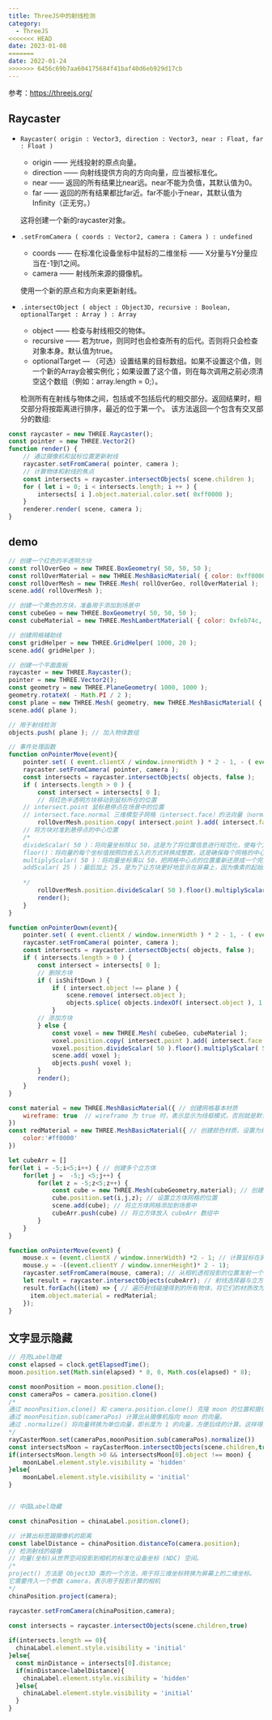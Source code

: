 ```yaml
---
title: ThreeJS中的射线检测
category:
  - ThreeJS
<<<<<<< HEAD
date: 2023-01-08
=======
date: 2022-01-24
>>>>>>> 6456c69b7aa604175684f41baf40d6eb929d17cb
---
```

参考：https://threejs.org/

## Raycaster

- `Raycaster( origin : Vector3, direction : Vector3, near : Float, far : Float )`
  - origin —— 光线投射的原点向量。
  - direction —— 向射线提供方向的方向向量，应当被标准化。
  - near —— 返回的所有结果比near远。near不能为负值，其默认值为0。
  - far —— 返回的所有结果都比far近。far不能小于near，其默认值为Infinity（正无穷。）

  这将创建一个新的raycaster对象。

- `.setFromCamera ( coords : Vector2, camera : Camera ) : undefined`
  - coords —— 在标准化设备坐标中鼠标的二维坐标 —— X分量与Y分量应当在-1到1之间。
  - camera —— 射线所来源的摄像机。
  
  使用一个新的原点和方向来更新射线。

- `.intersectObject ( object : Object3D, recursive : Boolean, optionalTarget : Array ) : Array`
  - object —— 检查与射线相交的物体。
  - recursive —— 若为true，则同时也会检查所有的后代。否则将只会检查对象本身。默认值为true。
  - optionalTarget — （可选）设置结果的目标数组。如果不设置这个值，则一个新的Array会被实例化；如果设置了这个值，则在每次调用之前必须清空这个数组（例如：array.length = 0;）。

  检测所有在射线与物体之间，包括或不包括后代的相交部分。返回结果时，相交部分将按距离进行排序，最近的位于第一个。
  该方法返回一个包含有交叉部分的数组:


```js
const raycaster = new THREE.Raycaster();
const pointer = new THREE.Vector2()
function render() {
	// 通过摄像机和鼠标位置更新射线
	raycaster.setFromCamera( pointer, camera );
	// 计算物体和射线的焦点
	const intersects = raycaster.intersectObjects( scene.children );
	for ( let i = 0; i < intersects.length; i ++ ) {
		intersects[ i ].object.material.color.set( 0xff0000 );
	}
	renderer.render( scene, camera );
}

```

## demo

```js
// 创建一个红色的半透明方块
const rollOverGeo = new THREE.BoxGeometry( 50, 50, 50 );
const rollOverMaterial = new THREE.MeshBasicMaterial( { color: 0xff0000, opacity: 0.5, transparent: true } );
const rollOverMesh = new THREE.Mesh( rollOverGeo, rollOverMaterial );
scene.add( rollOverMesh );

// 创建一个黄色的方块，准备用于添加到场景中
const cubeGeo = new THREE.BoxGeometry( 50, 50, 50 );
const cubeMaterial = new THREE.MeshLambertMaterial( { color: 0xfeb74c, map: new THREE.TextureLoader().load( '/assets/textures/square-outline-textured.png' ) } );

// 创建网格辅助线
const gridHelper = new THREE.GridHelper( 1000, 20 );
scene.add( gridHelper );

// 创建一个平面面板
raycaster = new THREE.Raycaster();
pointer = new THREE.Vector2();
const geometry = new THREE.PlaneGeometry( 1000, 1000 );
geometry.rotateX( - Math.PI / 2 );
const plane = new THREE.Mesh( geometry, new THREE.MeshBasicMaterial( { visible: false } ) );
scene.add( plane );

// 用于射线检测
objects.push( plane ); // 加入物体数组

// 事件处理函数
function onPointerMove(event){
	pointer.set( ( event.clientX / window.innerWidth ) * 2 - 1, - ( event.clientY / window.innerHeight ) * 2 + 1 );
	raycaster.setFromCamera( pointer, camera );
	const intersects = raycaster.intersectObjects( objects, false );
	if ( intersects.length > 0 ) {
		const intersect = intersects[ 0 ];
		// 将红色半透明方块移动到鼠标所在的位置
    // intersect.point 鼠标悬停点在场景中的位置
    // intersect.face.normal 三维模型子网格（intersect.face）的法向量（normal）
		rollOverMesh.position.copy( intersect.point ).add( intersect.face.normal );
    // 将方块对准到悬停点的中心位置
    /*
    divideScalar( 50 )：将向量坐标除以 50，这是为了将位置信息进行规范化，使每个方块的位置都对应网格的中心点，避免出现半个方块的情况。
    floor()：将向量的每个坐标值按照四舍五入的方式转换成整数，这是确保每个网格的中心点都是整数。
    multiplyScalar( 50 )：将向量坐标乘以 50，把网格中心点的位置重新还原成一个完整的坐标系。这一步的作用是反向处理前面的操作，确保位置信息没有改变。
    addScalar( 25 )：最后加上 25，是为了让方块更好地显示在屏幕上，因为像素的起始点是在网格左上角，而不是中心点。
    
    */ 
		rollOverMesh.position.divideScalar( 50 ).floor().multiplyScalar( 50 ).addScalar( 25 );
		render();
	}      
}

function onPointerDown(event){
	pointer.set( ( event.clientX / window.innerWidth ) * 2 - 1, - ( event.clientY / window.innerHeight ) * 2 + 1 );
	raycaster.setFromCamera( pointer, camera );
	const intersects = raycaster.intersectObjects( objects, false );
	if ( intersects.length > 0 ) {
		const intersect = intersects[ 0 ];
		// 删除方块
		if ( isShiftDown ) {
			if ( intersect.object !== plane ) {
				scene.remove( intersect.object );
				objects.splice( objects.indexOf( intersect.object ), 1 );
			}
		// 添加方块
		} else {
			const voxel = new THREE.Mesh( cubeGeo, cubeMaterial );
			voxel.position.copy( intersect.point ).add( intersect.face.normal );
			voxel.position.divideScalar( 50 ).floor().multiplyScalar( 50 ).addScalar( 25 );
			scene.add( voxel );
			objects.push( voxel );
		}
		render();
	}
}

```


<div ref="voxelRef"></div>

```js
const material = new THREE.MeshBasicMaterial({ // 创建网格基本材质
    wireframe: true  // wireframe 为 true 时，表示显示为线框模式，否则就是默认表示实心的
})
const redMaterial = new THREE.MeshBasicMaterial({ // 创建颜色材质，设置为红色 
    color:'#ff0000'
})

let cubeArr = []
for(let i = -5;i<5;i++) { // 创建多个立方体
    for(let j =  -5;j <5;j++) {
        for(let z = -5;z<5;z++) {
            const cube = new THREE.Mesh(cubeGeometry,material); // 创建立方体网格
            cube.position.set(i,j,z); // 设置立方体网格的位置
            scene.add(cube); // 将立方体网格添加到场景中
            cubeArr.push(cube) // 将立方体放入 cubeArr 数组中
        }
    }
}

function onPointerMove(event) {
    mouse.x = (event.clientX / window.innerWidth) *2 - 1; // 计算鼠标在屏幕上的位置，转换为 Three.js 坐标系的位置
    mouse.y = -((event.clientY / window.innerHeight)* 2 - 1);
    raycaster.setFromCamera(mouse, camera); // 从相机透视投影的位置发射一个射线，并求出射线经过的物体
    let result = raycaster.intersectObjects(cubeArr); // 射线选择器与立方体数组作为参数，返回一个对象数组 result，其中包含射线经过的物体
    result.forEach((item) => { // 遍历射线碰撞得到的所有物体，将它们的材质改为红色
      item.object.material = redMaterial;
    });
}

```

<div ref="ray"></div>


## 文字显示隐藏

```js
// 月亮Label隐藏
const elapsed = clock.getElapsedTime();
moon.position.set(Math.sin(elapsed) * 8, 0, Math.cos(elapsed) * 8);

const moonPosition = moon.position.clone();
const cameraPos = camera.position.clone()
/*
通过 moonPosition.clone() 和 camera.position.clone() 克隆 moon 的位置和摄像机的位置，避免直接修改 moonPosition 和 cameraPos 对象的值。
通过 moonPosition.sub(cameraPos) 计算出从摄像机指向 moon 的向量。
通过 .normalize() 将向量转换为单位向量，即长度为 1 的向量，方便后续的计算。这样得到的向量就是一个方向，指向摄像机位置和 moon 位置之间的向量。
*/
rayCasterMoon.set(cameraPos,moonPosition.sub(cameraPos).normalize())
const intersectsMoon = rayCasterMoon.intersectObjects(scene.children,true)
if(intersectsMoon.length >0 && intersectsMoon[0].object !== moon) {
    moonLabel.element.style.visibility = 'hidden'
}else{
    moonLabel.element.style.visibility = 'initial'
}


// 中国Label隐藏

const chinaPosition = chinaLabel.position.clone();

// 计算出标签跟摄像机的距离
const labelDistance = chinaPosition.distanceTo(camera.position);
// 检测射线的碰撞
// 向量(坐标)从世界空间投影到相机的标准化设备坐标 (NDC) 空间。
/*
project() 方法是 Object3D 类的一个方法，用于将三维坐标转换为屏幕上的二维坐标。
它需要传入一个参数 camera，表示用于投影计算的相机
*/
chinaPosition.project(camera);

raycaster.setFromCamera(chinaPosition,camera);
       
const intersects = raycaster.intersectObjects(scene.children,true)

if(intersects.length == 0){
  chinaLabel.element.style.visibility = 'initial'
}else{
  const minDistance = intersects[0].distance;
  if(minDistance<labelDistance){
    chinaLabel.element.style.visibility = 'hidden'
  }else{
    chinaLabel.element.style.visibility = 'initial'
  }
}


```

<div class="curve" ref="curve">

</div>


<script setup>
import {ref,onMounted} from 'vue'
import * as THREE from 'three'
import { OrbitControls } from "three/examples/jsm/controls/OrbitControls";
import {
  CSS2DRenderer,
  CSS2DObject,
} from "three/examples/jsm/renderers/CSS2DRenderer.js";
const ray = ref()

const init = () => {
    const scene = new THREE.Scene();

    const camera = new THREE.PerspectiveCamera(75, 2, 0.1, 100);

    camera.position.set(0,0,20);
    scene.add(camera);

    const cubeGeometry = new THREE.BoxBufferGeometry(1,1,1);
    const material = new THREE.MeshBasicMaterial({
        // 网格
        wireframe: true
    })
    const redMaterial = new THREE.MeshBasicMaterial({
        color:'#ff0000'
    })

    let cubeArr = []
    for(let i = -5;i<5;i++) {
        for(let j =  -5;j <5;j++) {
            for(let z = -5;z<5;z++) {
                const cube = new THREE.Mesh(cubeGeometry,material);
                cube.position.set(i,j,z);
                scene.add(cube);
                cubeArr.push(cube)
            }
        }
    }

    const renderer = new THREE.WebGLRenderer();
    // value.offsetWidth
    console.log(ray.value.offsetWidth,'width')
    renderer.setSize(ray.value.offsetWidth,ray.value.offsetWidth/2)
    renderer.shadowMap.enabled = true;
    renderer.physicallyCorrectLights = true;

    ray.value.appendChild(renderer.domElement);

    const controls = new OrbitControls(camera,renderer.domElement);
    controls.enableDamping = true;

    const raycaster = new THREE.Raycaster();

    const mouse = new THREE.Vector2();

    const axesHelper = new THREE.AxesHelper(5);
    // scene.add(axesHelper);

    if(!__VUEPRESS_SSR__) {

        ray.value.addEventListener('pointermove',(event) => {
            // console.log(event.clientX,event.clientY,'event')
            mouse.x = (event.clientX / window.innerWidth) *2 - 1;
mouse.y = -((event.clientY / window.innerHeight)* 2 - 1);
            raycaster.setFromCamera(mouse, camera);
            let result = raycaster.intersectObjects(cubeArr);
            //   console.log(result);
            //   result[0].object.material = redMaterial;
            result.forEach((item) => {
              item.object.material = redMaterial;
            });

        })
    }

    function render(){
        controls.update()
        renderer.render(scene,camera);
        requestAnimationFrame(render);
    }
    render();

}


const voxelRef = ref()
const initVoxel = () => {
    let pointer, raycaster, isShiftDown = false;
    const objects = []
    const scene = new THREE.Scene();
    scene.background = new THREE.Color(0xf0f0f0)
    const camera = new THREE.PerspectiveCamera(45, 2, 0.1, 10000);
    camera.position.set(500,800,1300);
    camera.lookAt(0,0,0)


    const rollOverGeo = new THREE.BoxGeometry( 50, 50, 50 );
		const rollOverMaterial = new THREE.MeshBasicMaterial( { color: 0xff0000, opacity: 0.5, transparent: true } );
		const rollOverMesh = new THREE.Mesh( rollOverGeo, rollOverMaterial );
		scene.add( rollOverMesh );

    const cubeGeo = new THREE.BoxGeometry( 50, 50, 50 );
		const cubeMaterial = new THREE.MeshLambertMaterial( { color: 0xfeb74c, map: new THREE.TextureLoader().load( '/assets/textures/square-outline-textured.png' ) } );

    const gridHelper = new THREE.GridHelper( 1000, 20 );
		scene.add( gridHelper );

    raycaster = new THREE.Raycaster();
		pointer = new THREE.Vector2();

    const geometry = new THREE.PlaneGeometry( 1000, 1000 );
		geometry.rotateX( - Math.PI / 2 );

    const plane = new THREE.Mesh( geometry, new THREE.MeshBasicMaterial( { visible: false } ) );
		scene.add( plane );

    objects.push( plane );

    const ambientLight = new THREE.AmbientLight( 0x606060 );
		scene.add( ambientLight );

    const directionalLight = new THREE.DirectionalLight( 0xffffff );
		directionalLight.position.set( 1, 0.75, 0.5 ).normalize();
		scene.add( directionalLight );

    const renderer = new THREE.WebGLRenderer( { antialias: true } );
    renderer.setSize(voxelRef.value.offsetWidth,voxelRef.value.offsetWidth/2)

    voxelRef.value.appendChild(renderer.domElement)

    voxelRef.value.addEventListener('pointermove',onPointerMove);
    voxelRef.value.addEventListener('pointerdown',onPointerDown);
    voxelRef.value.addEventListener('keydown',onDocumentKeyDown);
    voxelRef.value.addEventListener('keyup',onDocumentKeyUp);

    function onPointerMove(event){
				pointer.set( ( event.clientX / window.innerWidth ) * 2 - 1, - ( event.clientY / window.innerHeight ) * 2 + 1 );

				raycaster.setFromCamera( pointer, camera );

				const intersects = raycaster.intersectObjects( objects, false );

				if ( intersects.length > 0 ) {

					const intersect = intersects[ 0 ];

					rollOverMesh.position.copy( intersect.point ).add( intersect.face.normal );
					rollOverMesh.position.divideScalar( 50 ).floor().multiplyScalar( 50 ).addScalar( 25 );

					render();

				}      
    }
    function onPointerDown(event){
				pointer.set( ( event.clientX / window.innerWidth ) * 2 - 1, - ( event.clientY / window.innerHeight ) * 2 + 1 );

				raycaster.setFromCamera( pointer, camera );

				const intersects = raycaster.intersectObjects( objects, false );

				if ( intersects.length > 0 ) {
					const intersect = intersects[ 0 ];
					// delete cube
					if ( isShiftDown ) {
						if ( intersect.object !== plane ) {
							scene.remove( intersect.object );
							objects.splice( objects.indexOf( intersect.object ), 1 );
						}
						// create cube
					} else {
						const voxel = new THREE.Mesh( cubeGeo, cubeMaterial );
						voxel.position.copy( intersect.point ).add( intersect.face.normal );
						voxel.position.divideScalar( 50 ).floor().multiplyScalar( 50 ).addScalar( 25 );
						scene.add( voxel );
						objects.push( voxel );
					}
					render();
				}
    }
    function onDocumentKeyDown(event){
        switch ( event.keyCode ) {
					case 16: isShiftDown = true; break;
				}
    }
    function onDocumentKeyUp(event){
				switch ( event.keyCode ) {
					case 16: isShiftDown = false; break;
				}
    }

    function render(){
        renderer.render(scene,camera);
    }
    render();
}

const curve = ref();
function initCurve() {
    // 半径
    const EARTH_RADIUS = 5;
    const MOON_RADIUS = 0.5;
    const clock = new THREE.Clock();
    const textureLoader = new THREE.TextureLoader();
    const raycaster = new THREE.Raycaster();
    const rayCasterMoon = new THREE.Raycaster();

    const camera = new THREE.PerspectiveCamera(75,2,0.1,200);
    camera.position.set(0, 5, -10);

    const scene = new THREE.Scene();

    const dirLight = new THREE.DirectionalLight(0xffffff);
    dirLight.position.set(0, 0, 10);

    scene.add(dirLight);

    const light = new THREE.AmbientLight(0xffffff, .8); // soft white light
    scene.add(light);

    const earthGeometry = new THREE.SphereGeometry(EARTH_RADIUS, 16, 16);

    const earthMaterial = new THREE.MeshPhongMaterial({
      specular: 0x333333,
      shininess: 5,
      map: textureLoader.load("/assets/textures/planets/earth_atmos_2048.jpg"),
      specularMap: textureLoader.load("/assets/textures/planets/earth_specular_2048.jpg"),
      normalMap: textureLoader.load("/assets/textures/planets/earth_normal_2048.jpg"),
      normalScale: new THREE.Vector2(0.85, 0.85),
    });
    const earth = new THREE.Mesh(earthGeometry, earthMaterial);
    //  earth.rotation.y = +Math.PI;
    scene.add(earth);


    const moonGeometry = new THREE.SphereGeometry(MOON_RADIUS, 16, 16);
    const moonMaterial = new THREE.MeshPhongMaterial({
      shininess: 5,
      map: textureLoader.load("/assets/textures/planets/moon_1024.jpg"),
    });
    const moon = new THREE.Mesh(moonGeometry, moonMaterial);
    scene.add(moon);


    // const axesHelper = new THREE.AxesHelper( 15 );
    // axesHelper.position.set(0,0,0)
    // scene.add( axesHelper );
    // 添加提示标签
    const earthDiv = document.createElement('div');
    earthDiv.className = "label";
    earthDiv.innerHTML = "地球";
    const earthLabel = new CSS2DObject(earthDiv);
    earthLabel.position.set(0,6,0);
    earth.add(earthLabel);
  


      // 中国
    const chinaDiv = document.createElement('div');
    chinaDiv.className = "label1";
    chinaDiv.innerHTML = "中国";
    const chinaLabel = new CSS2DObject(chinaDiv);
    chinaLabel.position.set(-1.5,2.5,-5);
    earth.add(chinaLabel);
  
    const moonDiv = document.createElement('div');
    moonDiv.className = "label";
    moonDiv.innerHTML = "月球";
    const moonLabel = new CSS2DObject(moonDiv);
    moonLabel.position.set(0,1,0);
    moon.add(moonLabel);

      // 实例化css2d的渲染器
    const labelRenderer = new CSS2DRenderer();
    labelRenderer.setSize(curve.value.offsetWidth,curve.value.offsetWidth / 2);
    // document.body.appendChild(labelRenderer.domElement)
    curve.value.appendChild(labelRenderer.domElement);
    labelRenderer.domElement.style.position = 'absolute';
    labelRenderer.domElement.style.height = '100%';
    labelRenderer.domElement.style.width = '100%';
    // console.log(labelRenderer.domElement.style,'style')

    // labelRenderer.domElement.style.left = '0px';
    // labelRenderer.domElement.style.zIndex = '10';

    const renderer = new THREE.WebGLRenderer();
    renderer.setSize(curve.value.offsetWidth,curve.value.offsetWidth / 2)
    curve.value.appendChild(renderer.domElement)
    if(!__VUEPRESS_SSR__){
        renderer.setPixelRatio(window.devicePixelRatio)
        window.addEventListener("resize",onWindowResize);
    }
    renderer.render(scene, camera);

    const controls = new OrbitControls(camera, labelRenderer.domElement);
    controls.minDistance = 5;
    controls.maxDistance = 100;
    function onWindowResize(){
      camera.aspect =  2;
      camera.updateProjectionMatrix();
          if(!__VUEPRESS_SSR__) {
            labelRenderer.setSize(curve.value.offsetWidth,curve.value.offsetWidth / 2);
            renderer.setSize(curve.value.offsetWidth,curve.value.offsetWidth / 2)
              // renderer.setSize(window.innerWidth,window.innerHeight)
              // labelRenderer.setSize(window.innerWidth,window.innerHeight);
          }
    }

    function animate(){
     
        const elapsed = clock.getElapsedTime();
        moon.position.set(Math.sin(elapsed) * 8, 0, Math.cos(elapsed) * 8);
    
        const chinaPosition = chinaLabel.position.clone();
        const moonPosition = moon.position.clone();
        const cameraPos = camera.position.clone()
        // 计算出标签跟摄像机的距离
        const labelDistance = chinaPosition.distanceTo(camera.position);
        const monLabelDistance = moonPosition.distanceTo(camera.position)
        // 检测射线的碰撞
        // chinaLabel.position
        // 向量(坐标)从世界空间投影到相机的标准化设备坐标 (NDC) 空间。
        chinaPosition.project(camera);

        raycaster.setFromCamera(chinaPosition,camera);

        // rayCasterMoon.setFromCamera(moon.position,camera)
        rayCasterMoon.set(cameraPos,moonPosition.sub(cameraPos).normalize())
        
        const intersects = raycaster.intersectObjects(scene.children,true)
        const intersectsMoon = rayCasterMoon.intersectObjects(scene.children,true)
          // console.log(chinaLabel.element.style,'aaa')
        // 如果没有碰撞到任何物体，那么让标签显示
        if(intersectsMoon.length >0 && intersectsMoon[0].object !== moon) {
            moonLabel.element.style.visibility = 'hidden'
            // intersects[ 0 ].object.material.color.set( 0x00000000 );


        }else{
            // intersects[ 0 ].object.material.color.set( 0xff0000 );
            moonLabel.element.style.visibility = 'initial'
        }

        if(intersects.length == 0){
          chinaLabel.element.style.visibility = 'initial'
          // chinaLabel.element.classList.add('visible');

        }else{
          // if(labelDistance)
          const minDistance = intersects[0].distance;
          if(minDistance<labelDistance){
          chinaLabel.element.style.visibility = 'hidden'
          }else{
          chinaLabel.element.style.visibility = 'initial'
          }
        }
           labelRenderer.render(scene,camera);
            renderer.render(scene,camera);
        requestAnimationFrame(animate);
    }
    animate()

}


onMounted(() => {
init();
initVoxel()
initCurve()
})

</script>
<style scoped>

  .curve {
    position:relative;
  }
  .label {
  font-size: 24px;
  color: white;
  text-shadow: 1px 1px black;
  pointer-events: none;
}
</style>

